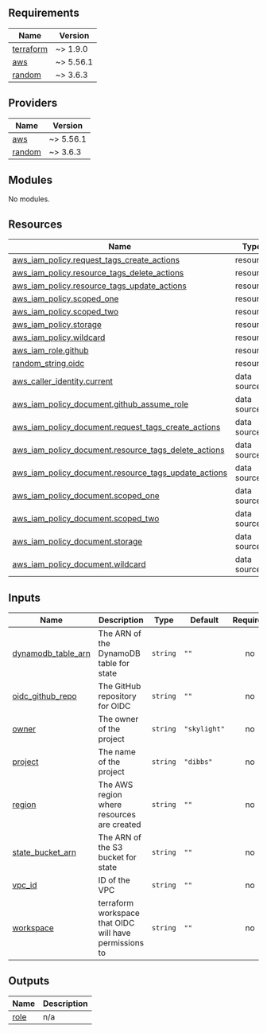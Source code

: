 <!-- BEGIN_TF_DOCS -->
## Requirements

| Name | Version |
|------|---------|
| <a name="requirement_terraform"></a> [terraform](#requirement\_terraform) | ~> 1.9.0 |
| <a name="requirement_aws"></a> [aws](#requirement\_aws) | ~> 5.56.1 |
| <a name="requirement_random"></a> [random](#requirement\_random) | ~> 3.6.3 |

## Providers

| Name | Version |
|------|---------|
| <a name="provider_aws"></a> [aws](#provider\_aws) | ~> 5.56.1 |
| <a name="provider_random"></a> [random](#provider\_random) | ~> 3.6.3 |

## Modules

No modules.

## Resources

| Name | Type |
|------|------|
| [aws_iam_policy.request_tags_create_actions](https://registry.terraform.io/providers/hashicorp/aws/latest/docs/resources/iam_policy) | resource |
| [aws_iam_policy.resource_tags_delete_actions](https://registry.terraform.io/providers/hashicorp/aws/latest/docs/resources/iam_policy) | resource |
| [aws_iam_policy.resource_tags_update_actions](https://registry.terraform.io/providers/hashicorp/aws/latest/docs/resources/iam_policy) | resource |
| [aws_iam_policy.scoped_one](https://registry.terraform.io/providers/hashicorp/aws/latest/docs/resources/iam_policy) | resource |
| [aws_iam_policy.scoped_two](https://registry.terraform.io/providers/hashicorp/aws/latest/docs/resources/iam_policy) | resource |
| [aws_iam_policy.storage](https://registry.terraform.io/providers/hashicorp/aws/latest/docs/resources/iam_policy) | resource |
| [aws_iam_policy.wildcard](https://registry.terraform.io/providers/hashicorp/aws/latest/docs/resources/iam_policy) | resource |
| [aws_iam_role.github](https://registry.terraform.io/providers/hashicorp/aws/latest/docs/resources/iam_role) | resource |
| [random_string.oidc](https://registry.terraform.io/providers/hashicorp/random/latest/docs/resources/string) | resource |
| [aws_caller_identity.current](https://registry.terraform.io/providers/hashicorp/aws/latest/docs/data-sources/caller_identity) | data source |
| [aws_iam_policy_document.github_assume_role](https://registry.terraform.io/providers/hashicorp/aws/latest/docs/data-sources/iam_policy_document) | data source |
| [aws_iam_policy_document.request_tags_create_actions](https://registry.terraform.io/providers/hashicorp/aws/latest/docs/data-sources/iam_policy_document) | data source |
| [aws_iam_policy_document.resource_tags_delete_actions](https://registry.terraform.io/providers/hashicorp/aws/latest/docs/data-sources/iam_policy_document) | data source |
| [aws_iam_policy_document.resource_tags_update_actions](https://registry.terraform.io/providers/hashicorp/aws/latest/docs/data-sources/iam_policy_document) | data source |
| [aws_iam_policy_document.scoped_one](https://registry.terraform.io/providers/hashicorp/aws/latest/docs/data-sources/iam_policy_document) | data source |
| [aws_iam_policy_document.scoped_two](https://registry.terraform.io/providers/hashicorp/aws/latest/docs/data-sources/iam_policy_document) | data source |
| [aws_iam_policy_document.storage](https://registry.terraform.io/providers/hashicorp/aws/latest/docs/data-sources/iam_policy_document) | data source |
| [aws_iam_policy_document.wildcard](https://registry.terraform.io/providers/hashicorp/aws/latest/docs/data-sources/iam_policy_document) | data source |

## Inputs

| Name | Description | Type | Default | Required |
|------|-------------|------|---------|:--------:|
| <a name="input_dynamodb_table_arn"></a> [dynamodb\_table\_arn](#input\_dynamodb\_table\_arn) | The ARN of the DynamoDB table for state | `string` | `""` | no |
| <a name="input_oidc_github_repo"></a> [oidc\_github\_repo](#input\_oidc\_github\_repo) | The GitHub repository for OIDC | `string` | `""` | no |
| <a name="input_owner"></a> [owner](#input\_owner) | The owner of the project | `string` | `"skylight"` | no |
| <a name="input_project"></a> [project](#input\_project) | The name of the project | `string` | `"dibbs"` | no |
| <a name="input_region"></a> [region](#input\_region) | The AWS region where resources are created | `string` | `""` | no |
| <a name="input_state_bucket_arn"></a> [state\_bucket\_arn](#input\_state\_bucket\_arn) | The ARN of the S3 bucket for state | `string` | `""` | no |
| <a name="input_vpc_id"></a> [vpc\_id](#input\_vpc\_id) | ID of the VPC | `string` | `""` | no |
| <a name="input_workspace"></a> [workspace](#input\_workspace) | terraform workspace that OIDC will have permissions to | `string` | `""` | no |

## Outputs

| Name | Description |
|------|-------------|
| <a name="output_role"></a> [role](#output\_role) | n/a |
<!-- END_TF_DOCS -->